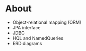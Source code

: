 # About

* Object-relational mapping (ORM)
* JPA interface
* JDBC
* HQL and NamedQueries
* ERD diagrams

    
